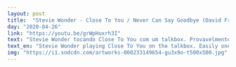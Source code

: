 ```yaml
---
layout: post
title:  "Stevie Wonder - Close To You / Never Can Say Goodbye (David Frost)"
day: "2020-04-26"
link: "https://youtu.be/grWpHuxrh3I"
text: "Stevie Wonder tocando Close To You com um talkbox. Provavelmente minha apresentação ao vivo favorita."
text_en: "Stevie Wonder playing Close To You on the talkbox. Easily one of my favorite live performances."
img: "https://i1.sndcdn.com/artworks-000233149654-gu3x9o-t500x500.jpg"
---
```

